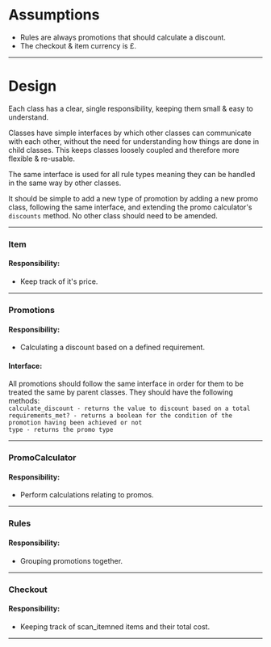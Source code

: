 # Assumptions
- Rules are always promotions that should calculate a discount.
- The checkout & item currency is £.

---

# Design
Each class has a clear, single responsibility, keeping them small & easy to understand.

Classes have simple interfaces by which other classes can communicate with each other, without the need for understanding how things are done in child classes. This keeps classes loosely coupled and therefore more flexible & re-usable.

The same interface is used for all rule types meaning they can be handled in the same way by other classes.

It should be simple to add a new type of promotion by adding a new promo class, following the same interface, and extending the promo calculator's `discounts` method. No other class should need to be amended.

---

### Item
#### Responsibility:
- Keep track of it's price.

---

### Promotions
#### Responsibility:
- Calculating a discount based on a defined requirement.

#### Interface:
All promotions should follow the same interface in order for them to be treated the same by parent classes. They should have the following methods:  
`calculate_discount - returns the value to discount based on a total`  
`requirements_met? - returns a boolean for the condition of the promotion having been achieved or not`  
`type - returns the promo type`  

---

### PromoCalculator
#### Responsibility:
- Perform calculations relating to promos.

---

### Rules
#### Responsibility:
- Grouping promotions together.

---

### Checkout
#### Responsibility:
- Keeping track of scan_itemned items and their total cost.

---
